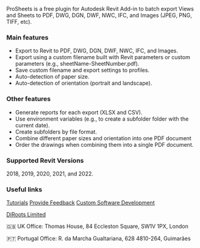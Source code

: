 

ProSheets is a free plugin for Autodesk Revit Add-in to batch export Views and Sheets to PDF, DWG, DGN, DWF, NWC, IFC, and Images (JPEG, PNG, TIFF, etc).

### Main features
- Export to Revit to PDF, DWG, DGN, DWF, NWC, IFC, and Images.
- Export using a custom filename built with Revit parameters or custom parameters (e.g., sheetName-SheetNumber.pdf).
- Save custom filename and export settings to profiles.
- Auto-detection of paper size.
- Auto-detection of orientation (portrait and landscape).

### Other features
- Generate reports for each export (XLSX and CSV).
- Use environment variables (e.g., to create a subfolder folder with the current date).
- Create subfolders by file format.
- Combine different paper sizes and orientation into one PDF document
- Order the drawings when combining them into a single PDF document.

### Supported Revit Versions
2018, 2019, 2020, 2021, and 2022.

### Useful links
[Tutorials](https://diroots.com/tutorials/?utm_source=DiRootsAppManager&utm_medium=App-Description&utm_campaign=ProSheets)
[Provide Feedback](https://diroots.com/contact-us/?utm_source=DiRootsAppManager&utm_medium=App-Description&utm_campaign=ProSheets)
[Custom Software Development](https://diroots.com/custom-software-development/?utm_source=DiRootsAppManager&utm_medium=App-Description&utm_campaign=ProSheets)

[DiRoots Limited](https://diroots.com/?utm_source=DiRootsAppManager&utm_medium=App-Description&utm_campaign=ProSheets) 

🇬🇧 UK Office:
Thomas House,
84 Eccleston Square,
SW1V 1PX, London

🇵🇹 Portugal Office:
R. da Marcha Gualtariana, 628
4810-264, Guimarães

